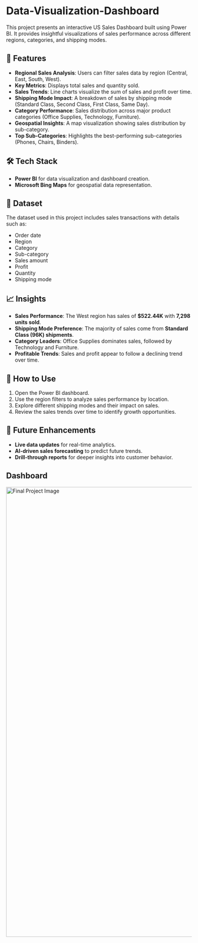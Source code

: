 
# Data-Visualization-Dashboard

This project presents an interactive US Sales Dashboard built using Power BI. It provides insightful visualizations of sales performance across different regions, categories, and shipping modes.

## 📌 Features
- **Regional Sales Analysis**: Users can filter sales data by region (Central, East, South, West).
- **Key Metrics**: Displays total sales and quantity sold.
- **Sales Trends**: Line charts visualize the sum of sales and profit over time.
- **Shipping Mode Impact**: A breakdown of sales by shipping mode (Standard Class, Second Class, First Class, Same Day).
- **Category Performance**: Sales distribution across major product categories (Office Supplies, Technology, Furniture).
- **Geospatial Insights**: A map visualization showing sales distribution by sub-category.
- **Top Sub-Categories**: Highlights the best-performing sub-categories (Phones, Chairs, Binders).

## 🛠️ Tech Stack
- **Power BI** for data visualization and dashboard creation.
- **Microsoft Bing Maps** for geospatial data representation.

## 📂 Dataset
The dataset used in this project includes sales transactions with details such as:
- Order date
- Region
- Category
- Sub-category
- Sales amount
- Profit
- Quantity
- Shipping mode

## 📈 Insights
- **Sales Performance**: The West region has sales of **$522.44K** with **7,298 units sold**.
- **Shipping Mode Preference**: The majority of sales come from **Standard Class (96K) shipments**.
- **Category Leaders**: Office Supplies dominates sales, followed by Technology and Furniture.
- **Profitable Trends**: Sales and profit appear to follow a declining trend over time.

## 🚀 How to Use
1. Open the Power BI dashboard.
2. Use the region filters to analyze sales performance by location.
3. Explore different shipping modes and their impact on sales.
4. Review the sales trends over time to identify growth opportunities.

## 📌 Future Enhancements
- **Live data updates** for real-time analytics.
- **AI-driven sales forecasting** to predict future trends.
- **Drill-through reports** for deeper insights into customer behavior.

## Dashboard
<img width="1216" alt="Final Project Image" src="https://github.com/user-attachments/assets/67b1ded2-287a-4391-86ca-d04a35c15a28" />

